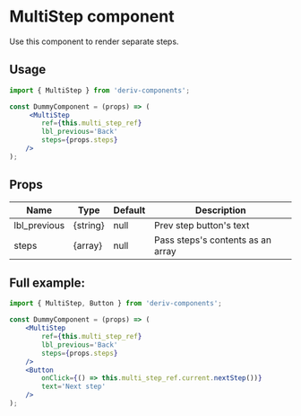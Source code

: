 # MultiStep component
Use this component to render separate steps.

## Usage
 
```jsx
import { MultiStep } from 'deriv-components';

const DummyComponent = (props) => (
     <MultiStep
        ref={this.multi_step_ref}
        lbl_previous='Back'
        steps={props.steps}
    />
);
```

## Props

| Name                     | Type                   | Default            | Description                                                                                                              |
|--------------------------|------------------------|--------------------|--------------------------------------------------------------------------------------------------------------------------|
| lbl_previous             | {string}               | null               | Prev step button's text                                                                                                  |
| steps                    | {array}                | null               | Pass steps's contents as an array                                                                                        |


## Full example:

```jsx
import { MultiStep, Button } from 'deriv-components';

const DummyComponent = (props) => (
    <MultiStep
        ref={this.multi_step_ref}
        lbl_previous='Back'
        steps={props.steps}
    />
    <Button
        onClick={() => this.multi_step_ref.current.nextStep())}
        text='Next step'
    />
);
```